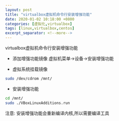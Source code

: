 ```yaml
---
layout: post
title: "virtualbox虚拟机命令行安装增强功能"
date: 2020-01-02 10:18:00 +0800
categories: [虚拟化,virtualbox]
tags: [linux,virtualbox,centos]
excerpt_separator: <!--more-->
---
```

virtualbox虚拟机命令行安装增强功能
<!--more-->

* 添加增强功能镜像
虚拟机菜单→设备→安装增强功能

* 虚拟系统挂载镜像
```bash
sudo /dev/cdrom /mnt/
```

* 安装增强功能
```bash
cd /mnt/
sudo ./VBoxLinuxAdditions.run
```

注意: 安装增强功能会重新编译内核,所以需要编译工具